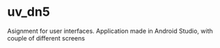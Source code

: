 # uv_dn5
Asignment for user interfaces. Application made in Android Studio, with couple of different screens
